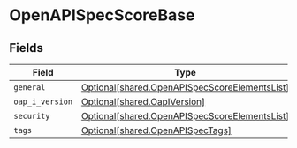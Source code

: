 # OpenAPISpecScoreBase


## Fields

| Field                                                                                                | Type                                                                                                 | Required                                                                                             | Description                                                                                          |
| ---------------------------------------------------------------------------------------------------- | ---------------------------------------------------------------------------------------------------- | ---------------------------------------------------------------------------------------------------- | ---------------------------------------------------------------------------------------------------- |
| `general`                                                                                            | [Optional[shared.OpenAPISpecScoreElementsList]](../../models/shared/openapispecscoreelementslist.md) | :heavy_minus_sign:                                                                                   | N/A                                                                                                  |
| `oap_i_version`                                                                                      | [Optional[shared.OapIVersion]](../../models/shared/oapiversion.md)                                   | :heavy_minus_sign:                                                                                   | N/A                                                                                                  |
| `security`                                                                                           | [Optional[shared.OpenAPISpecScoreElementsList]](../../models/shared/openapispecscoreelementslist.md) | :heavy_minus_sign:                                                                                   | N/A                                                                                                  |
| `tags`                                                                                               | [Optional[shared.OpenAPISpecTags]](../../models/shared/openapispectags.md)                           | :heavy_minus_sign:                                                                                   | N/A                                                                                                  |